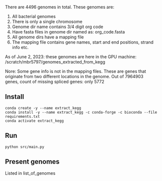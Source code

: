 There are 4496 genomes in total. These genomes are:

1. All bacterial genomes
1. There is only a single chromosome
1. Genome dir name contains 3/4 digit org code
1. Have fasta files in genome dir named as: org_code.fasta
1. All genome dirs have a mapping file
1. The mapping file contains gene names, start and end positions, strand info etc.

As of June 2, 2023: these genomes are here in the GPU machine:
/scratch/mbr5797/genomes_extracted_from_kegg


Nore: Some gene info is not in the mapping files.
These are genes that originate from two different locations in the genome.
Out of 7964903 genes, count of missing spliced genes: only 5772

## Install
```
conda create -y --name extract_kegg
conda install -y --name extract_kegg -c conda-forge -c bioconda --file requirements.txt
conda activate extract_kegg
```

## Run
`python src/main.py`

## Present genomes
Listed in list_of_genomes
